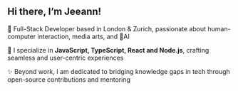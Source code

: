 ## Hi there, I’m Jeeann!

🦕 Full-Stack Developer based in London & Zurich, passionate about human-computer interaction, media arts, and AI

🤖 I specialize in **JavaScript, TypeScript, React and Node.js**, crafting seamless and user-centric experiences

✨ Beyond work, I am dedicated to bridging knowledge gaps in tech through open-source contributions and mentoring



